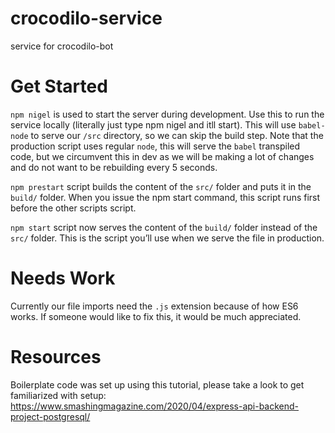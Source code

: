 # crocodilo-service
service for crocodilo-bot

# Get Started
`npm nigel` is used to start the server during development. Use this to run the service locally (literally just type npm nigel and itll start). This will use `babel-node` to serve our `/src` directory, so we can skip the build step. Note that the production script uses regular `node`, this will serve the `babel` transpiled code, but we circumvent this in dev as we will be making a lot of changes and do not want to be rebuilding every 5 seconds.

`npm prestart` script builds the content of the `src/` folder and puts it in the `build/` folder. When you issue the npm start command, this script runs first before the other scripts script.

`npm start` script now serves the content of the `build/` folder instead of the `src/` folder. This is the script you’ll use when we serve the file in production.

# Needs Work
Currently our file imports need the `.js` extension because of how ES6 works. If someone would like to fix this, it would be much appreciated. 

# Resources
Boilerplate code was set up using this tutorial, please take a look to get familiarized with setup:
https://www.smashingmagazine.com/2020/04/express-api-backend-project-postgresql/

